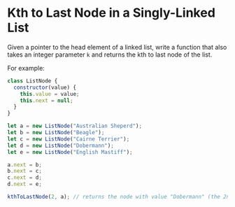 # Kth to Last Node in a Singly-Linked List

Given a pointer to the head element of a linked list, write a function that also takes an integer parameter `k` and returns the kth to last node of the list.

For example:

```js
class ListNode {
  constructor(value) {
    this.value = value;
    this.next = null;
  }
}

let a = new ListNode("Australian Sheperd");
let b = new ListNode("Beagle");
let c = new ListNode("Cairne Terrier");
let d = new ListNode("Dobermann");
let e = new ListNode("English Mastiff");

a.next = b;
b.next = c;
c.next = d;
d.next = e;

kthToLastNode(2, a); // returns the node with value "Dobermann" (the 2nd to last node)
```

